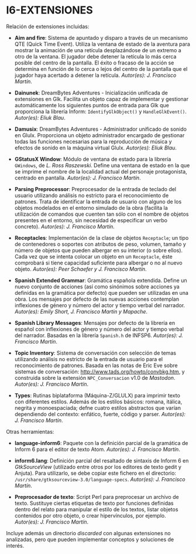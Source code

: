 # I6-EXTENSIONES


Relación de extensiones incluidas:

- **Aim and fire**: Sistema de apuntado y disparo a través de un mecanismo QTE (Quick Time Event). Utiliza la ventana de estado de la aventura para mostrar la animación de una retícula desplazándose de un extremo a otro de la ventana. El jugador debe detener la retí­cula lo más cerca posible del centro de la pantalla. El éxito o fracaso de la acción se determina en función de lo cerca o lejos del centro de la pantalla que el jugador haya acertado a detener la retícula. *Autor(es): J. Francisco Martín*.

- **Dainunek**: DreamBytes Adventures - Inicialización unificada de extensiones en Glk. Facilita un objeto capaz de implementar y gestionar automáticamente los siguientes puntos de entrada para Glk que proporciona la librería Inform: ``IdentifyGlkObject()`` y ``HandleGlkEvent()``. *Autor(es): Eliuk Blau*.

- **Damusix**: DreamBytes Adventures - Administrador unificado de sonido en Glulx. Proporciona un objeto administrador encargado de gestionar todas las funciones necesarias para la reproducción de música y efectos de sonido en la máquina virtual Glulx. *Autor(es): Eliuk Blau*.

- **GStatusX Window**: Módulo de ventana de estado para la librería ``GWindows``, de *L. Ross Raszewski*. Define una ventana de estado en la que se imprime el nombre de la localidad actual del personaje protagonista, centrado en pantalla. *Autor(es): J. Francisco Martín*.

- **Parsing Preprocessor**: Preprocesador de la entrada de teclado del usuario utilizando análisis no estricto para el reconocimiento de patrones. Trata de identificar la entrada de usuario con alguno de los objetos modelados en el entorno simulado de la obra (facilita la utilización de comandos que cuenten tan sólo con el nombre de objetos presentes en el entorno, sin necesidad de especificar un verbo concreto). *Autor(es): J. Francisco Martín*.

- **Receptacles**: Implementación de la clase de objetos ``Receptacle``; un tipo de contenedores o soportes con atributos de peso, volumen, tamaño y número de objetos que pueden albergar en su interior (o sobre ellos). Cada vez que se intenta colocar un objeto en un ``Receptacle``, éste comprobará si tiene capacidad suficiente para albergar o no al nuevo objeto. *Autor(es): Peer Schaefer y J. Francisco Martín*.

- **Spanish Extended Grammar**: Gramática española extendida. Define un nuevo conjunto de acciones (así­ como sinónimos sobre acciones ya definidas en la gramática por defecto) que pueden ser utilizadas en una obra. Los mensajes por defecto de las nuevas acciones contemplan inflexiones de género y número del actor y tiempo verbal del narrador. *Autor(es): Emily Short, J. Francisco Martín y Mapache*.

- **Spanish Library Messages**: Mensajes por defecto de la librería en español con inflexiones de género y número del actor y tiempo verbal del narrador. Basadas en la librería ``Spanish.h`` de INFSP6. *Autor(es): J. Francisco Martín*.

- **Topic Inventory**: Sistema de conversación con selección de temas utilizando análisis no estricto de la entrada de usuario para el reconocimiento de patrones. Basada en las notas de Eric Eve sobre sistemas de conversación: <http://www.tads.org/howto/convbkg.htm>, y construida sobre la extensión ``NPC_Conversacion`` v1.0 de *Mastodon*. *Autor(es): J. Francisco Martín*.

- **Types**: Rutinas biplataforma (Máquina-Z/GLULX) para imprimir texto con diferentes estilos. Además de los estilos básicos: romana, itálica, negrita y monoespaciada; defne cuatro estilos abstractos que varían dependiendo del contexto: enfático, fuerte, código y parser. *Autor(es): J. Francisco Martín*.

Otras herramientas:

- **language-inform6**: Paquete con la definición parcial de la gramática de Inform 6 para el editor de texto Atom. *Autor(es): J. Francisco Martín*.

- **inform6.lang**: Definición parcial del resaltado de sintaxis de Inform 6 en *GtkSourceView* (utilizado entre otros por los editores de texto gedit y Anjuta). Para utilizarlo, se debe copiar este fichero en el directorio: `/usr/share/gtksourceview-3.0/language-specs`. *Autor(es): J. Francisco Martín*.

- **Preprocesador de texto**: Script Perl para preprocesar un archivo de texto. Sustituye ciertas etiquetas de texto por funciones definidas dentro del relato para manipular el estilo de los textos, listar objetos contenidos por otro objeto, o crear hipervínculos, por ejemplo. *Autor(es): J. Francisco Martín*.

Incluye además un directorio *discarded* con algunas extensiones no analizadas, pero que pueden implementar conceptos y soluciones de interés.
